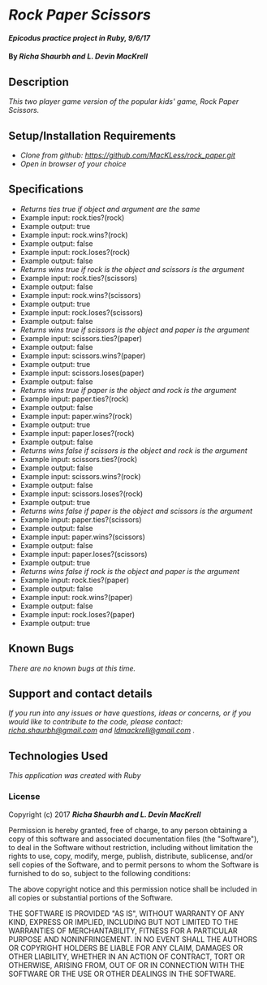 # _Rock Paper Scissors_

#### _Epicodus practice project in Ruby, 9/6/17_

#### By _**Richa Shaurbh and L. Devin MacKrell**_

## Description

_This two player game version of the popular kids' game, Rock Paper Scissors._

## Setup/Installation Requirements

* _Clone from github: https://github.com/MacKLess/rock_paper.git_
* _Open in browser of your choice_

## Specifications

* _Returns ties true if object and argument are the same_
* Example input: rock.ties?(rock)
* Example output: true
* Example input: rock.wins?(rock)
* Example output: false
* Example input: rock.loses?(rock)
* Example output: false
* _Returns wins true if rock is the object and scissors is the argument_
* Example input: rock.ties?(scissors)
* Example output: false
* Example input: rock.wins?(scissors)
* Example output: true
* Example input: rock.loses?(scissors)
* Example output: false
* _Returns wins true if scissors is the object and paper is the argument_
* Example input: scissors.ties?(paper)
* Example output: false
* Example input: scissors.wins?(paper)
* Example output: true
* Example input: scissors.loses(paper)
* Example output: false
* _Returns wins true if paper is the object and rock is the argument_
* Example input: paper.ties?(rock)
* Example output: false
* Example input: paper.wins?(rock)
* Example output: true
* Example input: paper.loses?(rock)
* Example output: false
* _Returns wins false if scissors is the object and rock is the argument_
* Example input: scissors.ties?(rock)
* Example output: false
* Example input: scissors.wins?(rock)
* Example output: false
* Example input: scissors.loses?(rock)
* Example output: true
* _Returns wins false if paper is the object and scissors is the argument_
* Example input: paper.ties?(scissors)
* Example output: false
* Example input: paper.wins?(scissors)
* Example output: false
* Example input: paper.loses?(scissors)
* Example output: true
* _Returns wins false if rock is the object and paper is the argument_
* Example input: rock.ties?(paper)
* Example output: false
* Example input: rock.wins?(paper)
* Example output: false
* Example input: rock.loses?(paper)
* Example output: true

## Known Bugs

_There are no known bugs at this time._

## Support and contact details

_If you run into any issues or have questions, ideas or concerns, or if you would like to contribute to the code, please contact: richa.shaurbh@gmail.com and ldmackrell@gmail.com ._

## Technologies Used

_This application was created with Ruby_

### License

Copyright (c) 2017 **_Richa Shaurbh and L. Devin MacKrell_**

Permission is hereby granted, free of charge, to any person obtaining a copy
of this software and associated documentation files (the "Software"), to deal
in the Software without restriction, including without limitation the rights
to use, copy, modify, merge, publish, distribute, sublicense, and/or sell
copies of the Software, and to permit persons to whom the Software is
furnished to do so, subject to the following conditions:

The above copyright notice and this permission notice shall be included in all
copies or substantial portions of the Software.

THE SOFTWARE IS PROVIDED "AS IS", WITHOUT WARRANTY OF ANY KIND, EXPRESS OR
IMPLIED, INCLUDING BUT NOT LIMITED TO THE WARRANTIES OF MERCHANTABILITY,
FITNESS FOR A PARTICULAR PURPOSE AND NONINFRINGEMENT. IN NO EVENT SHALL THE
AUTHORS OR COPYRIGHT HOLDERS BE LIABLE FOR ANY CLAIM, DAMAGES OR OTHER
LIABILITY, WHETHER IN AN ACTION OF CONTRACT, TORT OR OTHERWISE, ARISING FROM,
OUT OF OR IN CONNECTION WITH THE SOFTWARE OR THE USE OR OTHER DEALINGS IN THE
SOFTWARE.
